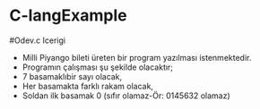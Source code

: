 # C-langExample
#Odev.c Icerigi
 - Milli Piyango bileti üreten bir program yazılması istenmektedir.
 - Programın çalışması şu şekilde olacaktır;
 - 7 basamaklıbir sayı olacak,
 - Her basamakta farklı rakam olacak,
 - Soldan ilk basamak 0 (sıfır olamaz-Ör: 0145632 olamaz)
